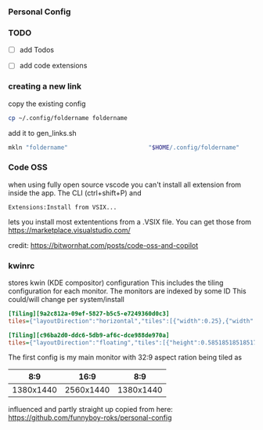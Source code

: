 ### Personal Config

### TODO


- [ ] add Todos
- [ ] add code extensions



### creating a new link

copy the existing config
```bash
cp ~/.config/foldername foldername
```

add it to gen_links.sh
```bash
mkln "foldername"                       "$HOME/.config/foldername"
```


### Code OSS

when using fully open source vscode you can't install all extension from inside the app.
The CLI (ctrl+shift+P) and 
```
Extensions:Install from VSIX...
```
lets you install most extententions from a .VSIX file.
You can get those from https://marketplace.visualstudio.com/

credit: https://bitwornhat.com/posts/code-oss-and-copilot

### kwinrc
stores kwin (KDE compositor) configuration
This includes the tiling configuration for each monitor.
The monitors are indexed by some ID This could/will change per system/install
```ini
[Tiling][9a2c812a-09ef-5827-b5c5-e7249360d0c3]
tiles={"layoutDirection":"horizontal","tiles":[{"width":0.25},{"width":0.5},{"width":0.25}]}

[Tiling][c96ba2d0-ddc6-5db9-af6c-dce988de970a]
tiles={"layoutDirection":"floating","tiles":[{"height":0.5851851851851753,"width":0.5531249999999894,"x":0.08385416666666635,"y":0.34212962962963134},{"height":0.9972222222222108,"width":0.9999999999999691,"x":0,"y":0}]}
```

The first config is my main monitor with 32:9 aspect ration being tiled as 

| 8:9       | 16:9      | 8:9           |
|:-----------:|:-----------:|:-----------:|
| 1380x1440 | 2560x1440 | 1380x1440 |


influenced and partly straight up copied from here: https://github.com/funnyboy-roks/personal-config
